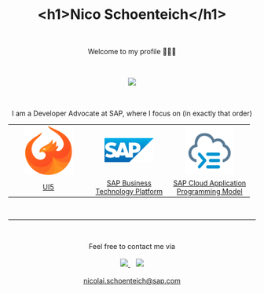 <h1 align='center'>
  &#60;h1&#62;Nico Schoenteich&#60;/h1&#62;
</h1>

<br>

<p align='center'>
    Welcome to my profile 🙋🏻‍♂️
</p>

<br>

<p align='center'>
  <a href='#'><img src='https://github-readme-stats.vercel.app/api?username=nicoschoenteich&show_icons=true&count_private=true&theme=dark' width='350'></a>
</p>

<br>

<p align='center'>
I am a Developer Advocate at SAP, where I focus on (in exactly that order)


<table align='center' cellspacing='0' cellpadding='0' border='0'>
    <tr>
        <td align='center' width='150'>
            <img src='img/ui5.svg' width='100' />
        </td>
        <td align='center' width='150'>
            <img src='img/sap.svg' width='100' />
        </td>
        <td align='center'  width='150'>
            <img src='img/cap.svg'  width='100' />
        </td>
    </tr>
    <tr>
        <td align='center'>
            <a href='https://ui5.sap.com/'>UI5</a>
        </td>
        <td align='center'>
            <a href='https://developers.sap.com/tutorials/cp-explore-cloud-platform.html'>SAP Business Technology Platform</a>
        </td>
        <td align='center'>
            <a href='https://cap.cloud.sap/'>SAP Cloud Application Programming Model</a>
        </td>
    </tr>
</table>

<br>
<hr></hr>
<br>

<p align='center'>
    <span>Feel free to contact me via</span>
    <br>
    <br>
    <a href='https://www.linkedin.com/in/nico-schoenteich-b485011a3/'>
        <img src='https://img.shields.io/badge/linkedin-%230077B5.svg?&style=for-the-badge&logo=linkedin&logoColor=white' />
    </a>&nbsp;&nbsp;
    <a href='https://twitter.com/NicoSchoenteich'>
        <img src='https://img.shields.io/badge/Twitter-1DA1F2?style=for-the-badge&logo=twitter&logoColor=white' />
    </a>
    <br><br>
    <a href='mailto:nicolai.schoenteich@sap.com'>nicolai.schoenteich@sap.com</a>
</p>
 